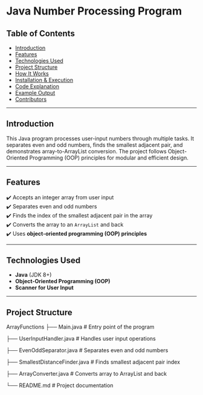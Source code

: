# Java Number Processing Program  

## **Table of Contents**  
- [Introduction](#introduction)  
- [Features](#features)  
- [Technologies Used](#technologies-used)  
- [Project Structure](#project-structure)  
- [How It Works](#how-it-works)  
- [Installation & Execution](#installation--execution)  
- [Code Explanation](#code-explanation)  
- [Example Output](#example-output)  
- [Contributors](#contributors)  

---

## **Introduction**  
This Java program processes user-input numbers through multiple tasks. It separates even and odd numbers, finds the smallest adjacent pair, and demonstrates array-to-ArrayList conversion. The project follows Object-Oriented Programming (OOP) principles for modular and efficient design.  

---

## **Features**  
✔️ Accepts an integer array from user input  
✔️ Separates even and odd numbers  
✔️ Finds the index of the smallest adjacent pair in the array  
✔️ Converts the array to an `ArrayList` and back  
✔️ Uses **object-oriented programming (OOP) principles**  

---

## **Technologies Used**  
- **Java** (JDK 8+)  
- **Object-Oriented Programming (OOP)**  
- **Scanner for User Input**  

---

## **Project Structure**  

ArrayFunctions
 ├── Main.java               # Entry point of the program
 
 ├── UserInputHandler.java   # Handles user input operations
 
 ├── EvenOddSeparator.java   # Separates even and odd numbers
 
 ├── SmallestDistanceFinder.java # Finds smallest adjacent pair index
 
 ├── ArrayConverter.java     # Converts array to ArrayList and back
 
 └── README.md               # Project documentation
 
